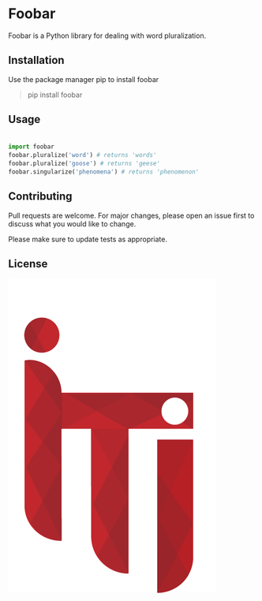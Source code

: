 
# Foobar
   Foobar is a Python library for dealing with word pluralization.
## Installation
   Use the package manager pip to install foobar
>pip install foobar
## Usage
```python

import foobar
foobar.pluralize('word') # returns 'words'
foobar.pluralize('goose') # returns 'geese'
foobar.singularize('phenomena') # returns 'phenomenon'
```

## Contributing
Pull requests are welcome. For major changes, please open an issue first to discuss what you would like to change.

Please make sure to update tests as appropriate.
## License

![iti logo](https://github.com/aya9224/telecom/blob/main/iti-logo.png)




















